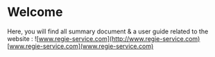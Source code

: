 # Welcome
Here, you will find all summary document & a user guide related to the website :
![www.regie-service.com](http://www.regie-service.com)
[www.regie-service.com](www.regie-service.com)
